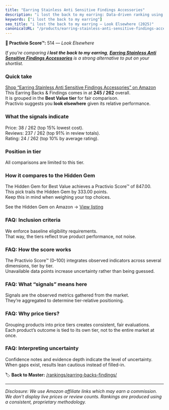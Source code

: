 ```yaml
---
title: "Earring Stainless Anti Sensitive Findings Accessories"
description: "i lost the back to my earring: Data-driven ranking using the Practivio Score™. Positioned by quality, value, demand, findability, momentum."
keywords: ["i lost the back to my earring"]
seo_title: "i lost the back to my earring — Look Elsewhere (2025)"
canonicalURL: "/products/earring-stainless-anti-sensitive-findings-accessories-B0F4DFZYYF/"
---
```


**🚫 Practivio Score™:** 514 — _Look Elsewhere_


*If you're comparing **i lost the back to my earring**, **[Earring Stainless Anti Sensitive Findings Accessories](https://www.amazon.com/dp/B0F4DFZYYF?tag=practivio-20)** is a strong alternative to put on your shortlist.*
### Quick take
[Shop “Earring Stainless Anti Sensitive Findings Accessories” on Amazon](https://www.amazon.com/dp/B0F4DFZYYF?tag=practivio-20)
This Earring Backs & Findings comes in at **245 / 262** overall.  
It is grouped in the **Best Value tier** for fair comparison.  
Practivio suggests you **look elsewhere** given its relative performance.

### What the signals indicate
Price: 38 / 262 (top 15% lowest cost).  
Reviews: 237 / 262 (top 91% in review totals).  
Rating: 24 / 262 (top 10% by average rating).  

### Position in tier
All comparisons are limited to this tier.

### How it compares to the Hidden Gem
The Hidden Gem for Best Value achieves a Practivio Score™ of 847.00.  
This pick trails the Hidden Gem by 333.00 points.  
Keep this in mind when weighing your top choices.  

See the Hidden Gem on Amazon → [View listing](https://www.amazon.com/dp/B088X15S9T?tag=practivio-20)

### FAQ: Inclusion criteria
We enforce baseline eligibility requirements.  
That way, the tiers reflect true product performance, not noise.

### FAQ: How the score works
The Practivio Score™ (0–100) integrates observed indicators across several dimensions, tier by tier.  
Unavailable data points increase uncertainty rather than being guessed.

### FAQ: What “signals” means here
Signals are the observed metrics gathered from the market.  
They’re aggregated to determine tier-relative positioning.

### FAQ: Why price tiers?
Grouping products into price tiers creates consistent, fair evaluations.  
Each product’s outcome is tied to its own tier, not to the entire market at once.

### FAQ: Interpreting uncertainty
Confidence notes and evidence depth indicate the level of uncertainty.  
When gaps exist, results lean cautious instead of filled-in.


🏷️ **Back to Master:** [/rankings/earring-backs-findings/](/rankings/earring-backs-findings/)

---
_Disclosure: We use Amazon affiliate links which may earn a commission. We don’t display live prices or review counts. Rankings are produced using a consistent, proprietary methodology._
